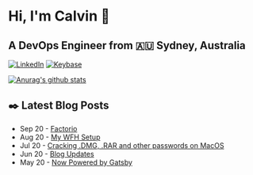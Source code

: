 # Hi, I'm Calvin 🍭
## A DevOps Engineer from 🇦🇺 Sydney, Australia</h3>

[![LinkedIn](https://img.shields.io/badge/-c–bui-0077B5?style=flat-square&labelColor=0077B5&logo=LinkedIn&logoColor=white)](https://www.linkedin.com/in/c-bui/)
[![Keybase](https://img.shields.io/badge/-calvinbui-ff6f21?style=flat-square&labelColor=ff6f21&logo=Keybase&logoColor=white)](https://keybase.io/calvinbui)

<!-- https://github.com/rishavanand/github-profilinator -->
[![Anurag's github stats](https://github-readme-stats.vercel.app/api?username=calvinbui&count_private=true&hide_title=true)](https://github.com/anuraghazra/github-readme-stats)

<!-- https://github.com/gautamkrishnar/blog-post-workflow -->
<h2>✒️ Latest Blog Posts</h2>

<!-- BLOG-POST-LIST:START -->
- Sep 20 - [Factorio](https://calvin.me/factorio)
- Aug 20 - [My WFH Setup](https://calvin.me/my-wfh-setup)
- Jul 20 - [Cracking .DMG, .RAR and other passwords on MacOS](https://calvin.me/cracking-passwords-on-macos)
- Jun 20 - [Blog Updates](https://calvin.me/gatsby-updates)
- May 20 - [Now Powered by Gatsby](https://calvin.me/now-powered-by-gatsby)

<!-- BLOG-POST-LIST:END -->

